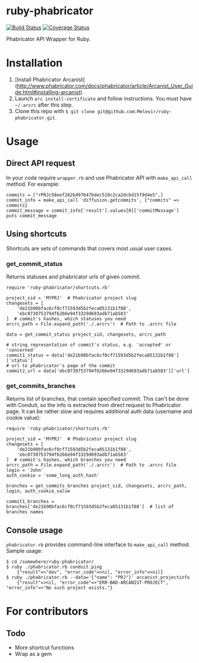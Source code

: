ruby-phabricator
================

[![Build Status](https://travis-ci.org/Melevir/ruby-phabricator.png)](https://travis-ci.org/Melevir/ruby-phabricator)
[![Coverage Status](https://coveralls.io/repos/Melevir/ruby-phabricator/badge.png?branch=master)](https://coveralls.io/r/Melevir/ruby-phabricator)

Phabricator API Wrapper for Ruby.

# Installation

1. [Install Phabricator Arcanist] (http://www.phabricator.com/docs/phabricator/article/Arcanist_User_Guide.html#installing-arcanist).
2. Launch `arc install-certificate` and follow instructions. You must have `~/.arcrc` after this step.
3. Clone this repo with `$ git clone git@github.com:Melevir/ruby-phabricator.git`.

# Usage

## Direct API request

In your code require `wrapper.rb` and use Phabricator API with `make_api_call` method. For example:

    commits = ["rPRJc58eef262b497647bdec510c2ca2dcbd15f9d4e5",]
    commit_info = make_api_call 'diffusion.getcommits', {"commits" => commits}
    commit_message = commit_info['result'].values[0]['commitMessage']
    puts commit_message

## Using shortcuts

Shortcuts are sets of commands that covers most usual user cases.

### get_commit_status

Returns statuses and phabricator urls of given commit.

    require 'ruby-phabricator/shortcuts.rb'

    project_sid = 'MYPRJ'  # Phabricator project slug
    changesets = [
        'de21b90bfac6cf0cf71593d5b2feca05131b1f88',
        'ebc0730753794f6266e94f3329d693adb71ab583'
    ]  # commit's hashes, which statuses you need
    arcrc_path = File.expand_path('./.arcrc')  # Path to .arcrc file

    data = get_commit_status project_sid, changesets, arcrc_path

    # string representation of commit's status, e.g. 'accepted' or 'concerned'
    commit1_status = data['de21b90bfac6cf0cf71593d5b2feca05131b1f88']['status']
    # url to phabricator's page of the commit
    commit2_url = data['ebc0730753794f6266e94f3329d693adb71ab583']['url']

### get_commits_branches

Returns list of branches, that contain specified commit. This can't be done with Conduit, so the info is extracted from direct request to Phabricator page.
It can be rather slow and requires additional auth data (username and cookie value):

    require 'ruby-phabricator/shortcuts.rb'

    project_sid = 'MYPRJ'  # Phabricator project slug
    changesets = [
        'de21b90bfac6cf0cf71593d5b2feca05131b1f88',
        'ebc0730753794f6266e94f3329d693adb71ab583'
    ]  # commit's hashes, which branches you need
    arcrc_path = File.expand_path('./.arcrc')  # Path to .arcrc file
    login = 'John'
    auth_cookie = 'some_long_auth_hash'

    branches = get_commits_branches project_sid, changesets, arcrc_path, login, auth_cookie_value

    commit1_branches = branches['de21b90bfac6cf0cf71593d5b2feca05131b1f88']  # list of branches names

## Console usage

`phabricator.rb` provides command-line interface to `make_api_call` method. Sample usage:

    $ cd /somewhere/ruby-phabricator/
    $ ruby ./phabricator.rb conduit.ping
        {"result"=>"dev", "error_code"=>nil, "error_info"=>nil}
    $ ruby ./phabricator.rb --data='{"name": "PRJ"}' arcanist.projectinfo
        {"result"=>nil, "error_code"=>"ERR-BAD-ARCANIST-PROJECT", "error_info"=>"No such project exists."}

# For contributors

## Todo

* More shortcut functions
* Wrap as a gem
